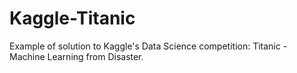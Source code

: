 # Kaggle-Titanic
Example of solution to Kaggle's Data Science competition: Titanic - Machine Learning from Disaster.
